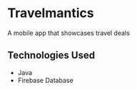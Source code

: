 # Travelmantics
A mobile app that showcases travel deals

## Technologies Used
- Java
- Firebase Database
